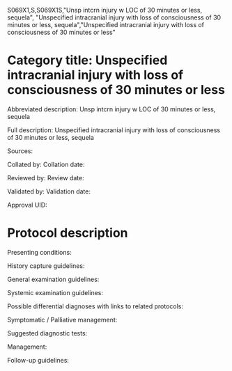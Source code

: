 S069X1,S,S069X1S,"Unsp intcrn injury w LOC of 30 minutes or less, sequela", "Unspecified intracranial injury with loss of consciousness of 30 minutes or less, sequela","Unspecified intracranial injury with loss of consciousness of 30 minutes or less"
# Category title: Unspecified intracranial injury with loss of consciousness of 30 minutes or less

Abbreviated description: Unsp intcrn injury w LOC of 30 minutes or less, sequela

Full description: Unspecified intracranial injury with loss of consciousness of 30 minutes or less, sequela

Sources:

Collated by:
Collation date:

Reviewed by:
Review date:

Validated by:
Validation date:

Approval UID:

# Protocol description

Presenting conditions:

History capture guidelines:

General examination guidelines:

Systemic examination guidelines:

Possible differential diagnoses with links to related protocols:

Symptomatic / Palliative management:

Suggested diagnostic tests:

Management:

Follow-up guidelines:
